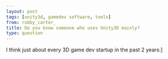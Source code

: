 ```yaml
---
layout: post
tags: [unity3d, gamedev software, tools]
from: robby_carter_
title: Do you know someone who uses Unity3D mainly?
type: question
---
```

I think just about every 3D game dev startup in the past 2 years:]
